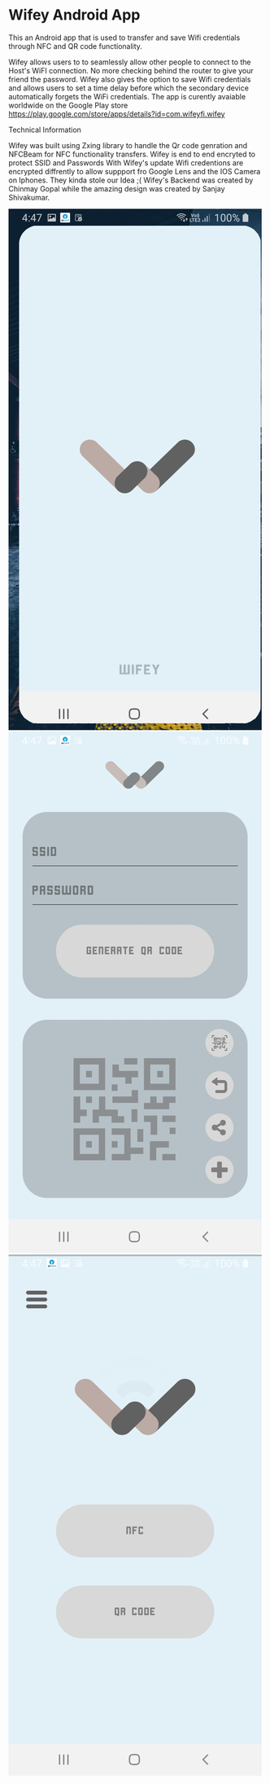 # Wifey Android App
This an Android app that is used to transfer and save Wifi credentials through NFC and QR code functionality.

Wifey allows users to to seamlessly allow other people to connect to the Host's WiFI connection. No more checking behind the router to give your friend the password.
Wifey also gives the option to save Wifi credentials and allows users to set a time delay before which the secondary device automatically forgets the WiFi credentials.
The app is curently avaiable worldwide on the Google Play store https://play.google.com/store/apps/details?id=com.wifeyfi.wifey

Technical Information


Wifey was built using Zxing library to handle the Qr code genration and NFCBeam for NFC functionality transfers.
Wifey is end to end encryted to protect SSID and Passwords
With Wifey's update Wifi credentions are encrypted diffrently to allow suppport fro Google Lens and the IOS Camera on Iphones. They kinda stole our Idea ;(
Wifey's Backend was created by Chinmay Gopal while the amazing design was created by Sanjay Shivakumar. 

![alt text](https://github.com/ChinmayGopal931/Wifey/blob/master/2a042b43-d2b6-4f63-935c-1770d33f2ba6.jpg?raw=true)
![alt text](https://github.com/ChinmayGopal931/Wifey/blob/master/7ab8e0d1-e2b6-4c93-9c3d-cb29c00f88cf.jpg?raw=true)
![alt text](https://github.com/ChinmayGopal931/Wifey/blob/master/9940f49a-d397-412a-bdf8-303c03d5a5b4.jpg?raw=true)
